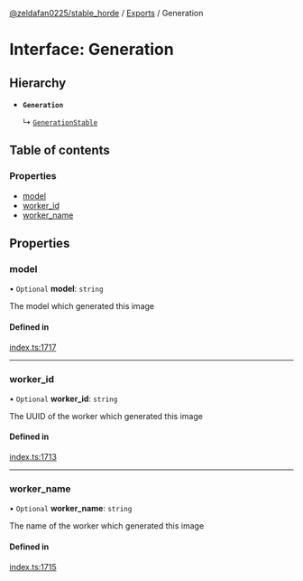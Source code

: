 [@zeldafan0225/stable_horde](../README.md) / [Exports](../modules.md) / Generation

# Interface: Generation

## Hierarchy

- **`Generation`**

  ↳ [`GenerationStable`](GenerationStable.md)

## Table of contents

### Properties

- [model](Generation.md#model)
- [worker\_id](Generation.md#worker_id)
- [worker\_name](Generation.md#worker_name)

## Properties

### model

• `Optional` **model**: `string`

The model which generated this image

#### Defined in

[index.ts:1717](https://github.com/ZeldaFan0225/stable_horde/blob/6d32b90/index.ts#L1717)

___

### worker\_id

• `Optional` **worker\_id**: `string`

The UUID of the worker which generated this image

#### Defined in

[index.ts:1713](https://github.com/ZeldaFan0225/stable_horde/blob/6d32b90/index.ts#L1713)

___

### worker\_name

• `Optional` **worker\_name**: `string`

The name of the worker which generated this image

#### Defined in

[index.ts:1715](https://github.com/ZeldaFan0225/stable_horde/blob/6d32b90/index.ts#L1715)
